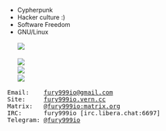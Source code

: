 * Cypherpunk
* Hacker culture :)
* Software Freedom
* GNU/Linux
<br><br>
<img src="https://c.tenor.com/QLh0PhunTj8AAAAC/tenor.gif"><br><br>
<img src="https://img.shields.io/github/followers/fury999io?style=social"> <br>
<img src="https://img.shields.io/github/stars/fury999io?style=social"> <br>
<img src="https://komarev.com/ghpvc/?username=fury999io&style=flat-square&color=red"> <br>
<pre>
Email:    <a href="mailto:fury999io@gmail.com">fury999io@gmail.com</a>
Site:     <a href="https://fury999io.vern.cc/">fury999io.vern.cc</a>
Matrix:   <a href="https://matrix.to/#/@fury999io:matrix.org">@fury999io:matrix.org</a>
IRC:      fury999io [irc.libera.chat:6697]
Telegram: <a href="https://t.me/fury999io">@fury999io</a>
</pre>
<!--
**fury999io/fury999io** is a ✨ _special_ ✨ repository because its `README.md` (this file) appears on your GitHub profile.

Here are some ideas to get you started:

- 🔭 I’m currently working on ...
- 🌱 I’m currently learning ...
- 👯 I’m looking to collaborate on ...
- 🤔 I’m looking for help with ...
- 💬 Ask me about ...
- 📫 How to reach me: ...
- 😄 Pronouns: ...
- ⚡ Fun fact: ...
-->
